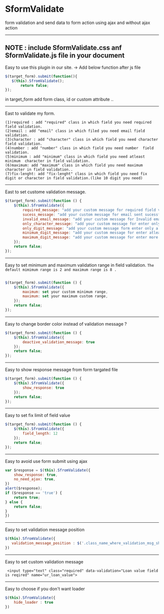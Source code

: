 # SformValidate
form validation and send data to form action using ajax and without ajax action
*************************************************************************************************************************************

NOTE :  include SformValidate.css anf SformValidate.js file in your document
-----------------------------------------------------------------------------------------------------------------------------------------

Easy to use this plugin in our site.
-> Add below function after js file 

  ```js
  $(target_form).submit(function(){
     $(this).SfromValidate();
         return false;
  });
```		 
                 
  in target_form add form class, id or custom attribute ..

-----------------------------------------------------------------------------------------------------------------------------------------

East  to validate my form.

	(1)required : add "required" class in which field you need required field validation.
 	(2)email : add "email" class in which filed you need email field validation.
 	(3)character : add "character" class in which field you need character  field validation.
 	(4)number : add "number" class in which field you need number  field validation.
 	(5)minimum : add "minimum" class in which field you need atleast minimum  character in field validation.
 	(6)maximum: add "maximum" class in which field you need maximum character in field validation..
 	(7)fix-lenght: add "fix-lenght" class in which field you need fix digit or character in field validation.(like 10 digit you need)
	
-----------------------------------------------------------------------------------------------------------------------------------------

East to set custome validation message.
```js
$(target_form).submit(function () {
    $(this).SfromValidate({
        required_message: "add your custom message for required field validation",
        sucess_message: "add your custom message for email sent sucessfully",
        invalid_email_message: "add your custom message for Invalid email validation",
        only_character_message: "add your custom message for enter only a character validation",
        only_digit_message: "add your custom message form enter only a digit field validation",
        minimum_digit_message: "add your custom message for enter atleast 2 character validation",
        maximum_digit_message: "add your custom message for enter more than 8 character validation",
    });
    return false;
});
```
-----------------------------------------------------------------------------------------------------------------------------------------

Easy to set minimum and maximum validation range in field validation. 
`The default mimimum range is 2 and maximum range is 8 .`
```js

$(target_form).submit(function () {
    $(this).SfromValidate({
        maximum: set your custom minimum range,
        maximum: set your maximum custom range,
    });
    return false;
});

```
-----------------------------------------------------------------------------------------------------------------------------------------

Easy to change border color instead of validation message ?
```js
$(target_form).submit(function () {
    $(this).SfromValidate({
        deactive_validation_message: true
    });
    return false;
});
```
----------------------------------------------------------------------------------------------------------------------------------------
Easy to show response message from form targated file
```js
$(target_form).submit(function () {
    $(this).SfromValidate({
        show_response: true
    });
    return false;
});
 ```                
-----------------------------------------------------------------------------------------------------------------------------------------
Easy to set fix limit of field value
```js
$(target_form).submit(function () {
    $(this).SfromValidate({
        field_length: 12
    });
    return false;
});
```
-----------------------------------------------------------------------------------------------------------------------------------------
Easy to avoid use form submit using ajax
```js
var $response = $(this).SfromValidate({
    show_response: true,
    no_need_ajax: true,
})
alert($response);
if ($response == 'true') {
    return true;
} else {
    return false;
}
})
  ```               
-----------------------------------------------------------------------------------------------------------------------------------------
Easy to set validation message position
```js
$(this).SfromValidate({
   validation_message_position : $('.class_name_where_validation_msg_show')
})
```
-----------------------------------------------------------------------------------------------------------------------------------------
Easy to set custom validation message

     <input type="text" class="required" data-validation="Loan value field is reqired" name="ur_loan_value">	
               
-----------------------------------------------------------------------------------------------------------------------------------------
Easy to choose if you don't want loader
```js
$(this).SfromValidate({
    hide_loader : true
})
                     
```

